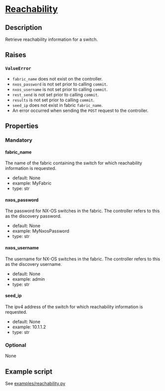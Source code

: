 # [Reachability]

## Description

Retrieve reachability information for a switch.

[Reachability]: https://github.com/allenrobel/ndfc-python/blob/main/lib/ndfc_python/reachability.py

## Raises

### `ValueError`

  * `fabric_name` does not exist on the controller.
  * `nxos_password` is not set prior to calling `commit`.
  * `nxos_username` is not set prior to calling `commit`.
  * `rest_send` is not set prior to calling `commit`.
  * `results` is not set prior to calling `commit`.
  * `seed_ip` does not exist in fabric `fabric_name`.
  * An error occurred when sending the `POST` request to the controller.

## Properties

### Mandatory

#### fabric_name

The name of the fabric containing the switch for which reachability information
is requested.

- default: None
- example: MyFabric
- type: str

#### nxos_password

The password for NX-OS switches in the fabric.
The controller refers to this as the discovery password.

- default: None
- example: MyNxosPassword
- type: str

#### nxos_username

The username for NX-OS switches in the fabric.
The controller refers to this as the discovery username.

- default: None
- example: admin
- type: str

#### seed_ip

The ipv4 address of the switch for which reachability information is requested.

- default: None
- example: 10.1.1.2
- type: str

### Optional

None

## Example script

See [examples/reachability.py](../scripts/reachability.md)

